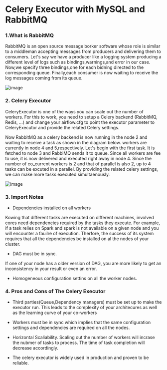 # Celery Executor with MySQL and RabbitMQ

### 1.What is RabbitMQ

RabbitMQ is an open source message borker software whose role is similar to a middleman accepting messages from producers and delivering them to consumers. 
Let's say we have a producer like a logging system producing a different level of logs such as bindings,warnings,and error in our case. 
Now,we specify three bindings,one for each bidning directed to the corresponding queue. Finally,each consumer is now waiting to receive the log messages coming from its queue.

![image](https://user-images.githubusercontent.com/53164959/101946422-4d6db980-3c32-11eb-9c55-422c6d4d31d6.png)

### 2. Celery Executor

CeleryExecutor is one of the ways you can scale out the number of workers. For this to work, you need to setup a Celery backend (RabbitMQ, Redis, …) and 
change your airflow.cfg to point the executor parameter to CeleryExecutor and provide the related Celery settings.


Now RabbitMQ as a celery backend is now running in the node 2 and waiting to receive a task as shown in the diagram below. workers are currently in node 4 and 5,respectively.
Let's begin with the first task. It is fetched to node 3 and RabbiMQ sends it to queue. Since all workers are fee to use, it is now delivered and executed right away in node 4.
Since the number of co_current workers is 2 and that of parallel is also 2, up to 4 tasks can be excuted in a parallel. By providing the related celery settings, we can make more
tasks executed simultaenously. 

![image](https://user-images.githubusercontent.com/53164959/101950947-7fcee500-3c39-11eb-8cd2-4d0bb0f7de1d.png)



### 3. Import Notes

- Dependencies installed on all workers 

Kowing that different tasks are executed on different machines, involved cores need dependencies required by the tasks they execute. For example, if a task relies on Spark and 
spark is not available on a given node and you will encounter a fauilre of execution. Therfore, the success of its system requires that all the dependencies be installed on al the nodes
of your cluster.

- DAG must be in sync.

If one of your node has a older version of DAG, you are more likely to get an inconsistency in your result or even an error. 

- Homogeneous configuration settins on all the worker nodes. 

### 4. Pros and Cons of The Celery Executor

- Third parties(Queue,Dependency managers) must be set up to make the executor run. This leads to the complexity of your architecures as well as the learning curve of your co-workers

- Workers must be in sync which implies that the same configuration settings and dependencies are required on all the nodes.

- Horizontal Scaliability. Scaling out the number of workers will incrase the nubmer of tasks to process. The time of task completion will decrease accordingly. 

- The celery executor is widely used in production and proven to be reliable. 









